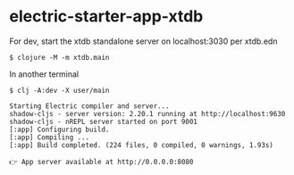 # electric-starter-app-xtdb

For dev, start the xtdb standalone server on localhost:3030 per xtdb.edn

```
$ clojure -M -m xtdb.main
```

In another terminal

```
$ clj -A:dev -X user/main

Starting Electric compiler and server...
shadow-cljs - server version: 2.20.1 running at http://localhost:9630
shadow-cljs - nREPL server started on port 9001
[:app] Configuring build.
[:app] Compiling ...
[:app] Build completed. (224 files, 0 compiled, 0 warnings, 1.93s)

👉 App server available at http://0.0.0.0:8080
```
